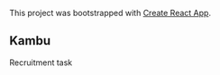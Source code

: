This project was bootstrapped with [Create React App](https://github.com/facebook/create-react-app).

## Kambu

Recruitment task
